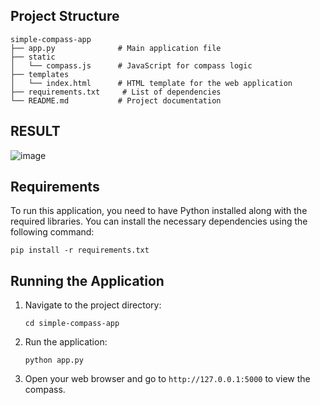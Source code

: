 ## Project Structure

```
simple-compass-app
├── app.py              # Main application file
├── static
│   └── compass.js      # JavaScript for compass logic
├── templates
│   └── index.html      # HTML template for the web application
├── requirements.txt     # List of dependencies
└── README.md           # Project documentation
```

## RESULT

![image](https://github.com/user-attachments/assets/da36cddc-814d-4914-a42d-701af2a414cd)



## Requirements

To run this application, you need to have Python installed along with the required libraries. You can install the necessary dependencies using the following command:

```
pip install -r requirements.txt
```

## Running the Application

1. Navigate to the project directory:

   ```
   cd simple-compass-app
   ```

2. Run the application:

   ```
   python app.py
   ```

3. Open your web browser and go to `http://127.0.0.1:5000` to view the compass.
